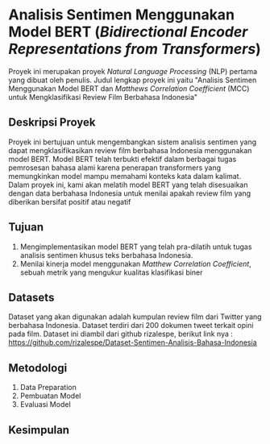 # Analisis Sentimen Menggunakan Model BERT (*Bidirectional Encoder Representations from Transformers*)

Proyek ini merupakan proyek *Natural Language Processing* (NLP) pertama yang dibuat oleh penulis. Judul lengkap proyek ini yaitu "Analisis Sentimen Menggunakan Model BERT dan *Matthews Correlation Coefficient* (MCC) untuk Mengklasifikasi Review Film Berbahasa Indonesia"

## Deskripsi Proyek
Proyek ini bertujuan untuk mengembangkan sistem analisis sentimen yang dapat mengklasifikasikan review film berbahasa Indonesia menggunakan model BERT. Model BERT telah terbukti efektif dalam berbagai tugas pemrosesan bahasa alami karena penerapan transformers yang memungkinkan model mampu memahami konteks kata dalam kalimat. Dalam proyek ini, kami akan melatih model BERT yang telah disesuaikan dengan data berbahasa Indonesia untuk menilai apakah review film yang diberikan bersifat positif atau negatif

## Tujuan
1. Mengimplementasikan model BERT yang telah pra-dilatih untuk tugas analisis sentimen khusus teks berbahasa Indonesia.
2. Menilai kinerja model menggunakan *Matthew Correlation Coefficient*, sebuah metrik yang mengukur kualitas klasifikasi biner

## Datasets
Dataset yang akan digunakan adalah kumpulan review film dari Twitter yang berbahasa Indonesia. Dataset terdiri dari 200 dokumen tweet terkait opini pada film. Dataset ini diambil dari github rizalespe, berikut link nya :
https://github.com/rizalespe/Dataset-Sentimen-Analisis-Bahasa-Indonesia

## Metodologi
1. Data Preparation
2. Pembuatan Model
3. Evaluasi Model

## Kesimpulan

